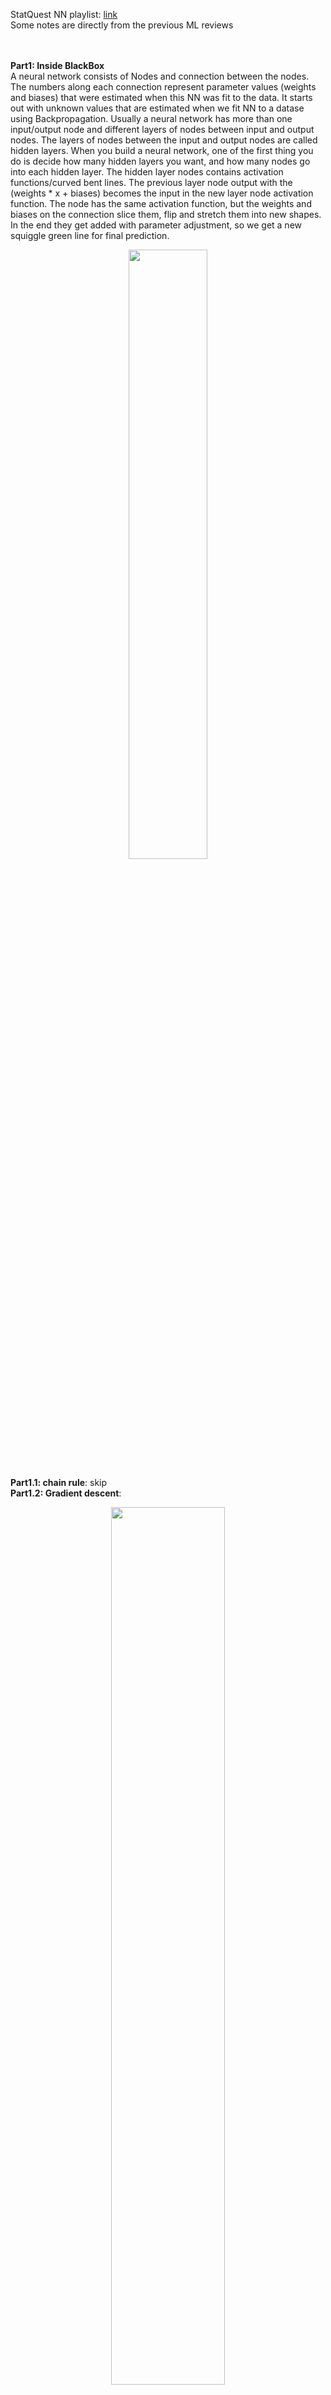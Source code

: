 StatQuest NN playlist: [link](https://www.youtube.com/watch?v=CqOfi41LfDw&list=PLblh5JKOoLUIxGDQs4LFFD--41Vzf-ME1&index=1)<br/>
Some notes are directly from the previous ML reviews<br/><br/><br/>

**Part1: Inside BlackBox** <br/>
A neural network consists of Nodes and connection between the nodes. The numbers along each connection represent parameter values (weights and biases) that were estimated when this NN was fit to the data. It starts out with unknown values that are estimated when we fit NN to a datase using Backpropagation. Usually a neural network has more than one input/output node and different layers of nodes between input and output nodes. The layers of nodes between the input and output nodes are called hidden layers. When you build a neural network, one of the first thing you do is decide how many hidden layers you want, and how many nodes go into each hidden layer. The hidden layer nodes contains activation functions/curved bent lines. The previous layer node output with the (weights * x + biases) becomes the input in the new layer node activation function. The node has the same activation function, but the weights and biases on the connection slice them, flip and stretch them into new shapes. In the end they get added with parameter adjustment, so we get a new squiggle green line for final prediction.

<p align="center" width="100%">
    <img width="50%" src="https://github.com/audrey617/Notes/blob/main/ML/images/addition1.JPG?raw=true">
</p>

**Part1.1: chain rule**: skip <br/>
**Part1.2: Gradient descent**: <br/>
<p align="center" width="100%">
    <img width="60%" src="https://github.com/audrey617/Notes/blob/main/DL/images/dlsq/1.JPG?raw=true">
</p>
More details go to cs229 [note](https://cs229.stanford.edu/lectures-spring2022/main_notes.pdf) 1.1 LMS algorithm. page 9 - 13<br/>

**Part2: Backpropagation Main Ideas** <br/>
Step1: using chain rule to calculate derivatives  <br/> 
Step2: plug the derivates into Gradient Descent to optimize parameters <br/> 

<p align="center" width="100%">
    <img width="60%" src="https://github.com/audrey617/Notes/blob/main/ML/images/addition2_0.JPG?raw=true">
</p>
<p align="center" width="100%">
    <img width="60%" src="https://github.com/audrey617/Notes/blob/main/ML/images/addition2_1.JPG?raw=true">
</p>
<p align="center" width="100%">
    <img width="60%" src="https://github.com/audrey617/Notes/blob/main/ML/images/addition2_2.JPG?raw=true">
</p>
<p align="center" width="100%">
    <img width="60%" src="https://github.com/audrey617/Notes/blob/main/ML/images/addition2_3.JPG?raw=true">
</p>
<p align="center" width="100%">
    <img width="60%" src="https://github.com/audrey617/Notes/blob/main/ML/images/addition2_4.JPG?raw=true">
</p>
